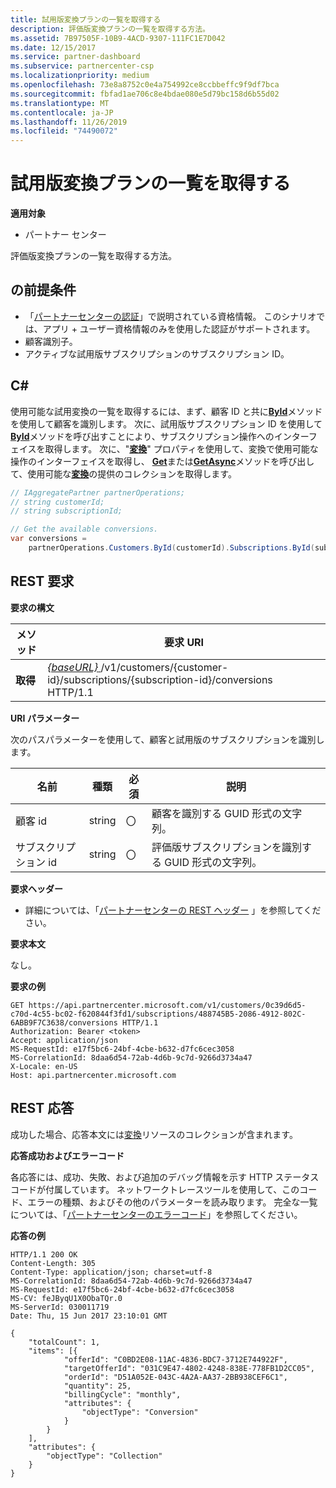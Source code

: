 ```yaml
---
title: 試用版変換プランの一覧を取得する
description: 評価版変換プランの一覧を取得する方法。
ms.assetid: 7B97505F-10B9-4ACD-9307-111FC1E7D042
ms.date: 12/15/2017
ms.service: partner-dashboard
ms.subservice: partnercenter-csp
ms.localizationpriority: medium
ms.openlocfilehash: 73e8a8752c0e4a754992ce8ccbbeffc9f9df7bca
ms.sourcegitcommit: fbfad1ae706c8e4bdae080e5d79bc158d6b55d02
ms.translationtype: MT
ms.contentlocale: ja-JP
ms.lasthandoff: 11/26/2019
ms.locfileid: "74490072"
---
```

# <a name="get-a-list-of-trial-conversion-offers"></a>試用版変換プランの一覧を取得する


**適用対象**

- パートナー センター

評価版変換プランの一覧を取得する方法。

## <a name="span-idprerequisitesspan-idprerequisitesspan-idprerequisitesprerequisites"></a><span id="Prerequisites"/><span id="prerequisites"/><span id="PREREQUISITES"/>の前提条件


- 「[パートナーセンターの認証](partner-center-authentication.md)」で説明されている資格情報。 このシナリオでは、アプリ + ユーザー資格情報のみを使用した認証がサポートされます。
- 顧客識別子。
- アクティブな試用版サブスクリプションのサブスクリプション ID。

## <a name="span-idc_span-idc_c"></a><span id="C_"/><span id="c_"/>C#


使用可能な試用変換の一覧を取得するには、まず、顧客 ID と共に[**ById**](https://docs.microsoft.com/dotnet/api/microsoft.store.partnercenter.customers.icustomercollection.byid)メソッドを使用して顧客を識別します。 次に、試用版サブスクリプション ID を使用して[**ById**](https://docs.microsoft.com/dotnet/api/microsoft.store.partnercenter.customerusers.icustomerusercollection.byid)メソッドを呼び出すことにより、サブスクリプション操作へのインターフェイスを取得します。 次に、"[**変換**](https://docs.microsoft.com/dotnet/api/microsoft.store.partnercenter.subscriptions.isubscription.conversions)" プロパティを使用して、変換で使用可能な操作のインターフェイスを取得し、 [**Get**](https://docs.microsoft.com/dotnet/api/microsoft.store.partnercenter.subscriptions.isubscriptionconversioncollection.get)または[**GetAsync**](https://docs.microsoft.com/dotnet/api/microsoft.store.partnercenter.subscriptions.isubscriptionconversioncollection.getasync)メソッドを呼び出して、使用可能な[**変換**](https://docs.microsoft.com/dotnet/api/microsoft.store.partnercenter.models.subscriptions.conversion)の提供のコレクションを取得します。

``` csharp
// IAggregatePartner partnerOperations;
// string customerId;
// string subscriptionId; 

// Get the available conversions.
var conversions = 
    partnerOperations.Customers.ById(customerId).Subscriptions.ById(subscriptionId).Conversions.Get();
```

## <a name="span-id_requestspan-id_requestspan-id_request-rest-request"></a><span id="_Request"/><span id="_request"/><span id="_REQUEST"/> REST 要求


**要求の構文**

| メソッド  | 要求 URI                                                                                                                 |
|---------|-----------------------------------------------------------------------------------------------------------------------------|
| **取得** | [ *{baseURL}* ](partner-center-rest-urls.md)/v1/customers/{customer-id}/subscriptions/{subscription-id}/conversions HTTP/1.1 |

 

**URI パラメーター**

次のパスパラメーターを使用して、顧客と試用版のサブスクリプションを識別します。

| 名前            | 種類   | 必須 | 説明                                                     |
|-----------------|--------|----------|-----------------------------------------------------------------|
| 顧客 id     | string | 〇      | 顧客を識別する GUID 形式の文字列。           |
| サブスクリプション id | string | 〇      | 評価版サブスクリプションを識別する GUID 形式の文字列。 |

 

**要求ヘッダー**

- 詳細については、「[パートナーセンターの REST ヘッダー](headers.md) 」を参照してください。

**要求本文**

なし。

**要求の例**

```http
GET https://api.partnercenter.microsoft.com/v1/customers/0c39d6d5-c70d-4c55-bc02-f620844f3fd1/subscriptions/488745B5-2086-4912-802C-6ABB9F7C3638/conversions HTTP/1.1
Authorization: Bearer <token>
Accept: application/json
MS-RequestId: e17f5bc6-24bf-4cbe-b632-d7fc6cec3058
MS-CorrelationId: 8daa6d54-72ab-4d6b-9c7d-9266d3734a47
X-Locale: en-US
Host: api.partnercenter.microsoft.com
```

## <a name="span-id_responsespan-id_responsespan-id_response-rest-response"></a><span id="_Response"/><span id="_response"/><span id="_RESPONSE"/> REST 応答


成功した場合、応答本文には[変換](conversions-resources.md#conversionresult)リソースのコレクションが含まれます。

**応答成功およびエラーコード**

各応答には、成功、失敗、および追加のデバッグ情報を示す HTTP ステータスコードが付属しています。 ネットワークトレースツールを使用して、このコード、エラーの種類、およびその他のパラメーターを読み取ります。 完全な一覧については、「[パートナーセンターのエラーコード](error-codes.md)」を参照してください。

**応答の例**

```http
HTTP/1.1 200 OK
Content-Length: 305
Content-Type: application/json; charset=utf-8
MS-CorrelationId: 8daa6d54-72ab-4d6b-9c7d-9266d3734a47
MS-RequestId: e17f5bc6-24bf-4cbe-b632-d7fc6cec3058
MS-CV: feJByqU1X0ObaTQr.0
MS-ServerId: 030011719
Date: Thu, 15 Jun 2017 23:10:01 GMT

{
    "totalCount": 1,
    "items": [{
            "offerId": "C0BD2E08-11AC-4836-BDC7-3712E744922F",
            "targetOfferId": "031C9E47-4802-4248-838E-778FB1D2CC05",
            "orderId": "D51A052E-043C-4A2A-AA37-2BB938CEF6C1",
            "quantity": 25,
            "billingCycle": "monthly",
            "attributes": {
                "objectType": "Conversion"
            }
        }
    ],
    "attributes": {
        "objectType": "Collection"
    }
}
```

 

 




